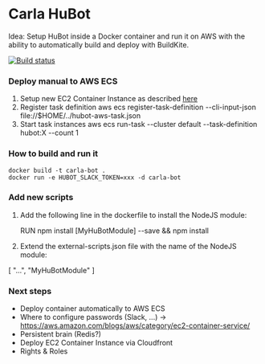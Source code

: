 Carla HuBot
===========

Idea: Setup HuBot inside a Docker container and run it on AWS with the ability to automatically build and deploy with BuildKite.

[![Build status](https://badge.buildkite.com/1d12780ae6f5ab719d68804099ca6752b27faec90a247f792b.svg)](https://buildkite.com/ca/rebuild-carla)

### Deploy manual to AWS ECS
1. Setup new EC2 Container Instance as described [here](http://docs.aws.amazon.com/AmazonECS/latest/developerguide/ECS_GetStarted.html)
2. Register task definition
      aws ecs register-task-definition --cli-input-json file://$HOME/../hubot-aws-task.json
3. Start task instances
      aws ecs run-task --cluster default --task-definition hubot:X --count 1



### How to build and run it
    docker build -t carla-bot .
    docker run -e HUBOT_SLACK_TOKEN=xxx -d carla-bot

### Add new scripts
1. Add the following line in the dockerfile to install the NodeJS module:

    RUN npm install [MyHuBotModule] --save && npm install

2. Extend the external-scripts.json file with the name of the NodeJS module:

  [ "...",
    "MyHuBotModule"
    ]


### Next steps
* Deploy container automatically to AWS ECS
* Where to configure passwords (Slack, ...) -> https://aws.amazon.com/blogs/aws/category/ec2-container-service/
* Persistent brain (Redis?)
* Deploy EC2 Container Instance via Cloudfront
* Rights & Roles
